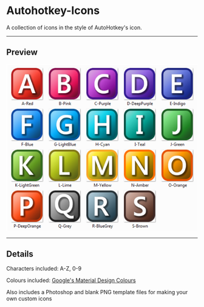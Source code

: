 # Autohotkey-Icons
A collection of icons in the style of AutoHotkey's icon.

----

## Preview

![Icon Preview](./Previews/Icon-Preview.png)

----

## Details

Characters included: A-Z, 0-9

Colours included: [Google's Material Design Colours](https://www.materialui.co/colors)

Also includes a Photoshop and blank PNG template files for making your own custom icons
